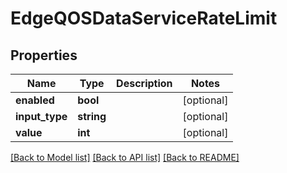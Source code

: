 # EdgeQOSDataServiceRateLimit

## Properties
Name | Type | Description | Notes
------------ | ------------- | ------------- | -------------
**enabled** | **bool** |  | [optional] 
**input_type** | **string** |  | [optional] 
**value** | **int** |  | [optional] 

[[Back to Model list]](../README.md#documentation-for-models) [[Back to API list]](../README.md#documentation-for-api-endpoints) [[Back to README]](../README.md)



